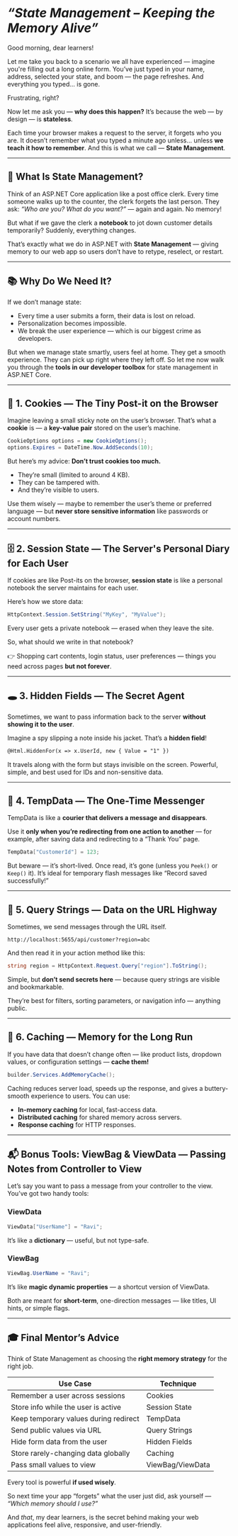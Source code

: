  

# *“State Management – Keeping the Memory Alive”*

Good morning, dear learners!

Let me take you back to a scenario we all have experienced — imagine you're filling out a long online form. You’ve just typed in your name, address, selected your state, and boom — the page refreshes. And everything you typed... is gone.

Frustrating, right?

Now let me ask you — **why does this happen?** It’s because the web — by design — is **stateless**.

Each time your browser makes a request to the server, it forgets who you are. It doesn’t remember what you typed a minute ago unless... unless **we teach it how to remember**. And this is what we call — **State Management**.

---

## 🔁 What Is State Management?

Think of an ASP.NET Core application like a post office clerk. Every time someone walks up to the counter, the clerk forgets the last person. They ask: *“Who are you? What do you want?”* — again and again. No memory!

But what if we gave the clerk a **notebook** to jot down customer details temporarily? Suddenly, everything changes.

That’s exactly what we do in ASP.NET with **State Management** — giving memory to our web app so users don’t have to retype, reselect, or restart.

---

## 📚 Why Do We Need It?

If we don’t manage state:

* Every time a user submits a form, their data is lost on reload.
* Personalization becomes impossible.
* We break the user experience — which is our biggest crime as developers.

But when we manage state smartly, users feel at home. They get a smooth experience. They can pick up right where they left off. So let me now walk you through the **tools in our developer toolbox** for state management in ASP.NET Core.

---

## 🍪 1. Cookies — The Tiny Post-it on the Browser

Imagine leaving a small sticky note on the user’s browser. That’s what a **cookie** is — a **key-value pair** stored on the user’s machine.

```csharp
CookieOptions options = new CookieOptions();
options.Expires = DateTime.Now.AddSeconds(10);
```

But here’s my advice: **Don’t trust cookies too much.**

* They’re small (limited to around 4 KB).
* They can be tampered with.
* And they’re visible to users.

Use them wisely — maybe to remember the user’s theme or preferred language — but **never store sensitive information** like passwords or account numbers.

---

## 🗄️ 2. Session State — The Server's Personal Diary for Each User

If cookies are like Post-its on the browser, **session state** is like a personal notebook the server maintains for each user.

Here’s how we store data:

```csharp
HttpContext.Session.SetString("MyKey", "MyValue");
```

Every user gets a private notebook — erased when they leave the site.

So, what should we write in that notebook?

👉 Shopping cart contents, login status, user preferences — things you need across pages **but not forever**.

---

## 🕳️ 3. Hidden Fields — The Secret Agent

Sometimes, we want to pass information back to the server **without showing it to the user**.

Imagine a spy slipping a note inside his jacket. That’s a **hidden field**!

```html
@Html.HiddenFor(x => x.UserId, new { Value = "1" })
```

It travels along with the form but stays invisible on the screen. Powerful, simple, and best used for IDs and non-sensitive data.

---

## 🚪 4. TempData — The One-Time Messenger

TempData is like a **courier that delivers a message and disappears**.

Use it **only when you’re redirecting from one action to another** — for example, after saving data and redirecting to a “Thank You” page.

```csharp
TempData["CustomerId"] = 123;
```

But beware — it’s short-lived. Once read, it’s gone (unless you `Peek()` or `Keep()` it). It’s ideal for temporary flash messages like “Record saved successfully!”

---

## 🔗 5. Query Strings — Data on the URL Highway

Sometimes, we send messages through the URL itself.

```url
http://localhost:5655/api/customer?region=abc
```

And then read it in your action method like this:

```csharp
string region = HttpContext.Request.Query["region"].ToString();
```

Simple, but **don’t send secrets here** — because query strings are visible and bookmarkable.

They’re best for filters, sorting parameters, or navigation info — anything public.

---

## 🚀 6. Caching — Memory for the Long Run

If you have data that doesn’t change often — like product lists, dropdown values, or configuration settings — **cache them!**

```csharp
builder.Services.AddMemoryCache();
```

Caching reduces server load, speeds up the response, and gives a buttery-smooth experience to users. You can use:

* **In-memory caching** for local, fast-access data.
* **Distributed caching** for shared memory across servers.
* **Response caching** for HTTP responses.

---

## 📬 Bonus Tools: ViewBag & ViewData — Passing Notes from Controller to View

Let’s say you want to pass a message from your controller to the view. You’ve got two handy tools:

### ViewData

```csharp
ViewData["UserName"] = "Ravi";
```

It’s like a **dictionary** — useful, but not type-safe.

### ViewBag

```csharp
ViewBag.UserName = "Ravi";
```

It’s like **magic dynamic properties** — a shortcut version of ViewData.

Both are meant for **short-term**, one-direction messages — like titles, UI hints, or simple flags.

---

## 🎓 Final Mentor’s Advice

Think of State Management as choosing the **right memory strategy** for the right job.

| Use Case                              | Technique        |
| ------------------------------------- | ---------------- |
| Remember a user across sessions       | Cookies          |
| Store info while the user is active   | Session State    |
| Keep temporary values during redirect | TempData         |
| Send public values via URL            | Query Strings    |
| Hide form data from the user          | Hidden Fields    |
| Store rarely-changing data globally   | Caching          |
| Pass small values to view             | ViewBag/ViewData |

Every tool is powerful **if used wisely**.

So next time your app “forgets” what the user just did, ask yourself — *“Which memory should I use?”*

And *that*, my dear learners, is the secret behind making your web applications feel alive, responsive, and user-friendly.
 
